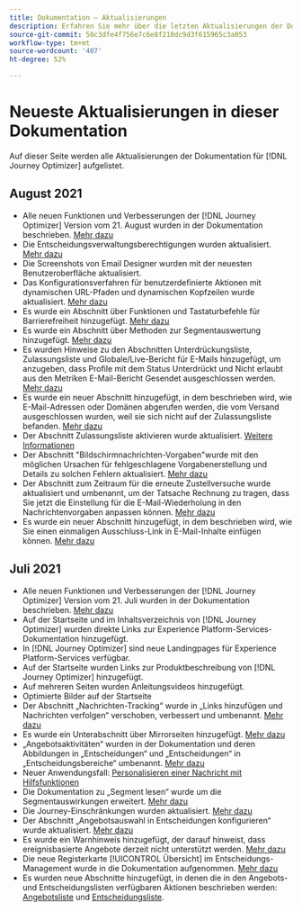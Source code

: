 ```yaml
---
title: Dokumentation – Aktualisierungen
description: Erfahren Sie mehr über die letzten Aktualisierungen der Dokumentation
source-git-commit: 50c3dfe4f756e7c6e8f210dc9d3f615965c3a053
workflow-type: tm+mt
source-wordcount: '407'
ht-degree: 52%

---
```



# Neueste Aktualisierungen in dieser Dokumentation

Auf dieser Seite werden alle Aktualisierungen der Dokumentation für [!DNL Journey Optimizer] aufgelistet.

## August 2021

* Alle neuen Funktionen und Verbesserungen der [!DNL Journey Optimizer] Version vom 21. August wurden in der Dokumentation beschrieben. [Mehr dazu](release-notes.md)
* Die Entscheidungsverwaltungsberechtigungen wurden aktualisiert. [Mehr dazu](administration/ootb-product-profiles.md)
* Die Screenshots von Email Designer wurden mit der neuesten Benutzeroberfläche aktualisiert.
* Das Konfigurationsverfahren für benutzerdefinierte Aktionen mit dynamischen URL-Pfaden und dynamischen Kopfzeilen wurde aktualisiert. [Mehr dazu](action/about-custom-action-configuration.md#url-configuration)
* Es wurde ein Abschnitt über Funktionen und Tastaturbefehle für Barrierefreiheit hinzugefügt. [Mehr dazu](user-interface.md#accessibility)
* Es wurde ein Abschnitt über Methoden zur Segmentauswertung hinzugefügt. [Mehr dazu](segment/about-segments.md#evaluation-method-in-journey-optimizer)
* Es wurden Hinweise zu den Abschnitten Unterdrückungsliste, Zulassungsliste und Globale/Live-Bericht für E-Mails hinzugefügt, um anzugeben, dass Profile mit dem Status Unterdrückt und Nicht erlaubt aus den Metriken E-Mail-Bericht Gesendet ausgeschlossen werden. [Mehr dazu](reports/email-global-report.md)
* Es wurde ein neuer Abschnitt hinzugefügt, in dem beschrieben wird, wie E-Mail-Adressen oder Domänen abgerufen werden, die vom Versand ausgeschlossen wurden, weil sie sich nicht auf der Zulassungsliste befanden. [Mehr dazu](allow-list.md#reporting)
* Der Abschnitt Zulassungsliste aktivieren wurde aktualisiert. [Weitere Informationen](allow-list.md#enable-allow-list)
* Der Abschnitt &quot;Bildschirmnachrichten-Vorgaben&quot;wurde mit den möglichen Ursachen für fehlgeschlagene Vorgabenerstellung und Details zu solchen Fehlern aktualisiert. [Mehr dazu](configuration/message-presets.md#monitor-message-presets)
* Der Abschnitt zum Zeitraum für die erneute Zustellversuche wurde aktualisiert und umbenannt, um der Tatsache Rechnung zu tragen, dass Sie jetzt die Einstellung für die E-Mail-Wiederholung in den Nachrichtenvorgaben anpassen können. [Mehr dazu](configuration/retries.md)
* Es wurde ein neuer Abschnitt hinzugefügt, in dem beschrieben wird, wie Sie einen einmaligen Ausschluss-Link in E-Mail-Inhalte einfügen können. [Mehr dazu](message-tracking.md#one-click-opt-out-link)
<!--* Added a section to describe how to manually add email addresses and domains to the suppression list. [Read more](configuration/manage-suppression-list.md#add-addresses-and-domains)-->


## Juli 2021

* Alle neuen Funktionen und Verbesserungen der [!DNL Journey Optimizer] Version vom 21. Juli wurden in der Dokumentation beschrieben. [Mehr dazu](release-notes.md)
* Auf der Startseite und im Inhaltsverzeichnis von [!DNL Journey Optimizer] wurden direkte Links zur Experience Platform-Services-Dokumentation hinzugefügt.
* In [!DNL Journey Optimizer] sind neue Landingpages für Experience Platform-Services verfügbar.
* Auf der Startseite wurden Links zur Produktbeschreibung von [!DNL Journey Optimizer] hinzugefügt.
* Auf mehreren Seiten wurden Anleitungsvideos hinzugefügt.
* Optimierte Bilder auf der Startseite
* Der Abschnitt „Nachrichten-Tracking“ wurde in „Links hinzufügen und Nachrichten verfolgen“ verschoben, verbessert und umbenannt. [Mehr dazu](message-tracking.md)
* Es wurde ein Unterabschnitt über Mirrorseiten hinzugefügt. [Mehr dazu](message-tracking.md#mirror-page)
* „Angebotsaktivitäten“ wurden in der Dokumentation und deren Abbildungen in „Entscheidungen“ und „Entscheidungen“ in „Entscheidungsbereiche“ umbenannt. [Mehr dazu](offers/get-started/starting-offer-decisioning.md)
* Neuer Anwendungsfall: [Personalisieren einer Nachricht mit Hilfsfunktionen](personalization/personalization-use-case-helper-functions.md)
* Die Dokumentation zu „Segment lesen“ wurde um die Segmentauswirkungen erweitert. [Mehr dazu](building-journeys/read-segment.md)
* Die Journey-Einschränkungen wurden aktualisiert. [Mehr dazu](building-journeys/limitations.md)
* Der Abschnitt „Angebotsauswahl in Entscheidungen konfigurieren“ wurde aktualisiert. [Mehr dazu](offers/offer-activities/configure-offer-selection.md)
* Es wurde ein Warnhinweis hinzugefügt, der darauf hinweist, dass ereignisbasierte Angebote derzeit nicht unterstützt werden. [Mehr dazu](offers/offer-library/creating-personalized-offers.md#eligibility)
* Die neue Registerkarte [!UICONTROL Übersicht] im Entscheidungs-Management wurde in die Dokumentation aufgenommen. [Mehr dazu](offers/get-started/user-interface.md#overview)
* Es wurden neue Abschnitte hinzugefügt, in denen die in den Angebots- und Entscheidungslisten verfügbaren Aktionen beschrieben werden: [Angebotsliste](offers/offer-library/creating-personalized-offers.md#offer-list) und [Entscheidungsliste](offers/offer-activities/create-offer-activities.md#decision-list).
